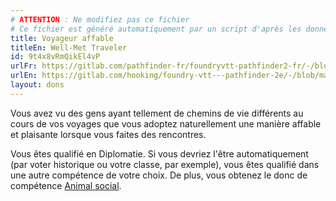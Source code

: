 ```yaml
---
# ATTENTION : Ne modifiez pas ce fichier
# Ce fichier est généré automatiquement par un script d'après les données du module Foundry VTT officiel et de sa traduction
title: Voyageur affable
titleEn: Well-Met Traveler
id: 9t4x8vRmQikEl4vP
urlFr: https://gitlab.com/pathfinder-fr/foundryvtt-pathfinder2-fr/-/blob/master/data/feats/9t4x8vRmQikEl4vP.htm
urlEn: https://gitlab.com/hooking/foundry-vtt---pathfinder-2e/-/blob/master/packs/data/feats.db/well-met-traveler.json
layout: dons
---
```

Vous avez vu des gens ayant tellement de chemins de vie différents au cours de vos voyages que vous adoptez naturellement une manière affable et plaisante lorsque vous faites des rencontres.

Vous êtes qualifié en Diplomatie. Si vous devriez l'être automatiquement (par voter historique ou votre classe, par exemple), vous êtes qualifié dans une autre compétence de votre choix. De plus, vous obtenez le donc de compétence [Animal social](animal-social.md).

